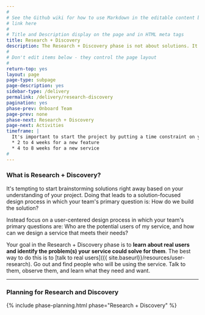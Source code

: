 ```yaml
---
#
# See the Github wiki for how to use Markdown in the editable content below:
# link here
#
# Title and Description display on the page and in HTML meta tags
title: Research + Discovery
description: The Research + Discovery phase is not about solutions. It’s about uncovering problems. Before you start designing or building a service, you need to find out who the potential users are and what problems your service could solve for them.
#
# Don't edit items below - they control the page layout
#
return-top: yes
layout: page
page-type: subpage
page-description: yes
sidebar-type: /delivery
permalink: /delivery/research-discovery
pagination: yes
phase-prev: Onboard Team
page-prev: none
phase-next: Research + Discovery
page-next: Activities
timeframe: |
  It's important to start the project by putting a time constraint on your discovery work. Plan to spend
  * 2 to 4 weeks for a new feature
  * 4 to 8 weeks for a new service
#
---
```


### What is Research + Discovery?

It's tempting to start brainstorming solutions right away based on your understanding of your project. Doing that leads to a solution-focused design process in which your team's primary question is: How do we build the solution?

Instead focus on a user-centered design process in which your team's primary questions are: Who are the potential users of my service, and how can we design a service that meets their needs?

Your goal in the Research + Discovery phase is to **learn about real users and identify the problem(s) your service could solve for them**. The best way to do this is to [talk to real users]({{ site.baseurl}}/resources/user-research). Go out and find people who will be using the service. Talk to them, observe them, and learn what they need and want.


<hr>


### Planning for Research and Discovery


{% include phase-planning.html phase="Research + Discovery" %}



